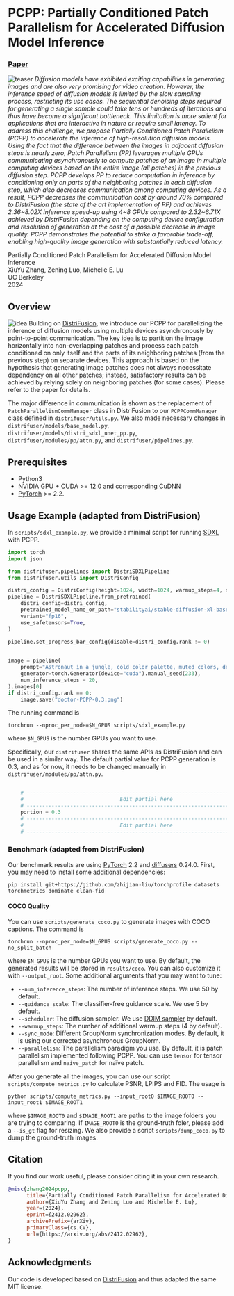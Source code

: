 # PCPP: Partially Conditioned Patch Parallelism for Accelerated Diffusion Model Inference

### [Paper](https://arxiv.org/abs/2412.02962)

![teaser](assets/teaser.png)
*Diffusion models have exhibited exciting capabilities in generating images and are also very promising for video creation. However, the inference speed of diffusion models is limited by the slow sampling process, restricting its use cases. The sequential denoising steps required for generating a single sample could take tens or hundreds of iterations and thus have become a significant bottleneck. This limitation is more salient for applications that are interactive in nature or require small latency. To address this challenge, we propose Partially Conditioned Patch Parallelism (PCPP) to accelerate the inference of high-resolution diffusion models. Using the fact that the difference between the images in adjacent diffusion steps is nearly zero, Patch Parallelism (PP) leverages multiple GPUs communicating asynchronously to compute patches of an image in multiple computing devices based on the entire image (all patches) in the previous diffusion step. PCPP develops PP to reduce computation in inference by conditioning only on parts of the neighboring patches in each diffusion step, which also decreases communication among computing devices. As a result, PCPP decreases the communication cost by around 70% compared to DistriFusion (the state of the art implementation of PP) and achieves 2.36~8.02X inference speed-up using 4~8 GPUs compared to 2.32~6.71X achieved by DistriFusion depending on the computing device configuration and resolution of generation at the cost of a possible decrease in image quality. PCPP demonstrates the potential to strike a favorable trade-off, enabling high-quality image generation with substantially reduced latency.*

Partially Conditioned Patch Parallelism for Accelerated Diffusion Model Inference
</br>
XiuYu Zhang, Zening Luo, Michelle E. Lu</br>
UC Berkeley</br>
2024

## Overview
![idea](https://arxiv.org/html/2412.02962v1/x2.png)
Building on [DistriFusion](https://github.com/mit-han-lab/distrifuser?tab=readme-ov-file), we introduce our PCPP for parallelizing the inference of diffusion models using multiple devices asynchronously by point-to-point communication. The key idea is to partition the image horizontally into non-overlapping patches and process each patch conditioned on only itself and the parts of its neighboring patches (from the previous step) on separate devices. This approach is based on the hypothesis that generating image patches does not always necessitate dependency on all other patches; instead, satisfactory results can be achieved by relying solely on neighboring patches (for some cases). Please refer to the paper for details.

The major difference in communication is shown as the replacement of `PatchParallelismCommManager` class in DistriFusion to our `PCPPCommManager` class defined in `distrifuser/utils.py`. We also made necessary changes in `distrifuser/models/base_model.py`, `distrifuser/models/distri_sdxl_unet_pp.py`, `distrifuser/modules/pp/attn.py`, and `distrifuser/pipelines.py`.



## Prerequisites

* Python3
* NVIDIA GPU + CUDA >= 12.0 and corresponding CuDNN
* [PyTorch](https://pytorch.org) >= 2.2.


## Usage Example (adapted from DistriFusion)

In `scripts/sdxl_example.py`, we provide a minimal script for running [SDXL](https://huggingface.co/docs/diffusers/en/using-diffusers/sdxl) with PCPP. 

```python
import torch
import json

from distrifuser.pipelines import DistriSDXLPipeline
from distrifuser.utils import DistriConfig

distri_config = DistriConfig(height=1024, width=1024, warmup_steps=4, split_batch=True)
pipeline = DistriSDXLPipeline.from_pretrained(
    distri_config=distri_config,
    pretrained_model_name_or_path="stabilityai/stable-diffusion-xl-base-1.0",
    variant="fp16",
    use_safetensors=True,
)

pipeline.set_progress_bar_config(disable=distri_config.rank != 0)

    
image = pipeline(
    prompt="Astronaut in a jungle, cold color palette, muted colors, detailed, 8k",
    generator=torch.Generator(device="cuda").manual_seed(233),
    num_inference_steps = 20,
).images[0]
if distri_config.rank == 0:
    image.save("doctor-PCPP-0.3.png")
```
The running command is 
```shell
torchrun --nproc_per_node=$N_GPUS scripts/sdxl_example.py
```

where `$N_GPUS` is the number GPUs you want to use.

Specifically, our `distrifuser` shares the same APIs as DistriFusion and can be used in a similar way.  The default partial value for PCPP generation is 0.3, and as for now, it needs to be changed manually in `distrifuser/modules/pp/attn.py`.
```python

    # ---------------------------------------------------------------------------- #
    #                               Edit partial here                              #
    # ---------------------------------------------------------------------------- #
    portion = 0.3
    # ---------------------------------------------------------------------------- #
    #                               Edit partial here                              #
    # ---------------------------------------------------------------------------- #

```


### Benchmark (adapted from DistriFusion)

Our benchmark results are using [PyTorch](https://pytorch.org) 2.2 and [diffusers](https://github.com/huggingface/diffusers) 0.24.0. First, you may need to install some additional dependencies:

```shell
pip install git+https://github.com/zhijian-liu/torchprofile datasets torchmetrics dominate clean-fid
```

#### COCO Quality

You can use `scripts/generate_coco.py` to generate images with COCO captions. The command is

```
torchrun --nproc_per_node=$N_GPUS scripts/generate_coco.py --no_split_batch
```

where `$N_GPUS` is the number GPUs you want to use. By default, the generated results will be stored in `results/coco`. You can also customize it with `--output_root`. Some additional arguments that you may want to tune:

* `--num_inference_steps`: The number of inference steps. We use 50 by default.
* `--guidance_scale`: The classifier-free guidance scale. We use 5 by default.
* `--scheduler`: The diffusion sampler. We use [DDIM sampler](https://huggingface.co/docs/diffusers/v0.26.3/en/api/schedulers/ddim#ddimscheduler) by default.
* `--warmup_steps`: The number of additional warmup steps (4 by default). 
* `--sync_mode`: Different GroupNorm synchronization modes. By default, it is using our corrected asynchronous GroupNorm.
* `--parallelism`: The parallelism paradigm you use. By default, it is patch parallelism implemented following PCPP. You can use `tensor` for tensor parallelism and `naive_patch` for naïve patch.

After you generate all the images, you can use our script `scripts/compute_metrics.py` to calculate PSNR, LPIPS and FID. The usage is 

```shell
python scripts/compute_metrics.py --input_root0 $IMAGE_ROOT0 --input_root1 $IMAGE_ROOT1
```

where `$IMAGE_ROOT0` and `$IMAGE_ROOT1` are paths to the image folders you are trying to comparing. If `IMAGE_ROOT0` is the ground-truth foler, please add a `--is_gt` flag for resizing. We also provide a script `scripts/dump_coco.py` to dump the ground-truth images.


## Citation

If you find our work useful, please consider citing it in your own research.

```bibtex
@misc{zhang2024pcpp,
      title={Partially Conditioned Patch Parallelism for Accelerated Diffusion Model Inference}, 
      author={XiuYu Zhang and Zening Luo and Michelle E. Lu},
      year={2024},
      eprint={2412.02962},
      archivePrefix={arXiv},
      primaryClass={cs.CV},
      url={https://arxiv.org/abs/2412.02962}, 
}
```

## Acknowledgments

Our code is developed based on [DistriFusion](https://github.com/mit-han-lab/distrifuser) and thus adapted the same MIT license.
